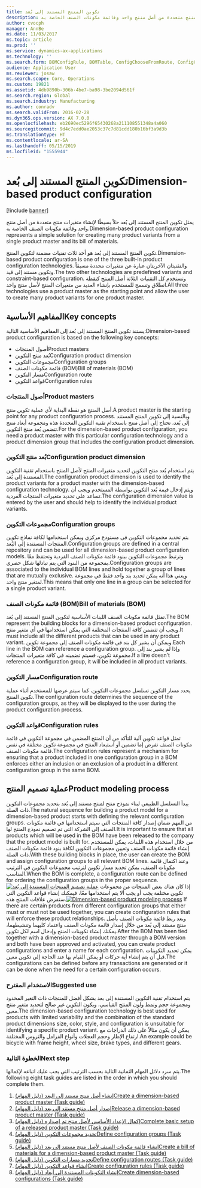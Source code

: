 ```yaml
---
title: تكوين المنتج المستند إلى بُعد
description: يمثل تكوين المنتج المستند إلى بُعد‬ حلاً بسيطًا لإنشاء متغيرات منتج متعددة من أصل منتج واحد وقائمة مكونات الصنف الخاصة به.
author: cvocph
manager: AnnBe
ms.date: 11/03/2017
ms.topic: article
ms.prod: ''
ms.service: dynamics-ax-applications
ms.technology: ''
ms.search.form: BOMConfigRule, BOMTable, ConfigChooseFromRoute, ConfigGroup, ConfigHierarchy, EcoResDimensionBasedConfiguration
audience: Application User
ms.reviewer: josaw
ms.search.scope: Core, Operations
ms.custom: 19821
ms.assetid: 4db9890b-306b-4be7-ba98-3be2094d561f
ms.search.region: Global
ms.search.industry: Manufacturing
ms.author: conradv
ms.search.validFrom: 2016-02-28
ms.dyn365.ops.version: AX 7.0.0
ms.openlocfilehash: eb2690ec5296f65430268a211108551348a4a060
ms.sourcegitcommit: 9d4c7edd0ae2053c37c7d81cdd180b16bf3a9d3b
ms.translationtype: HT
ms.contentlocale: ar-SA
ms.lasthandoff: 05/15/2019
ms.locfileid: "1555944"
---
```

# <a name="dimension-based-product-configuration"></a><span data-ttu-id="69dd1-103">تكوين المنتج المستند إلى بُعد</span><span class="sxs-lookup"><span data-stu-id="69dd1-103">Dimension-based product configuration</span></span>

[!include [banner](../includes/banner.md)]

<span data-ttu-id="69dd1-104">يمثل تكوين المنتج المستند إلى بُعد‬ حلاً بسيطًا لإنشاء متغيرات منتج متعددة من أصل منتج واحد وقائمة مكونات الصنف الخاصة به.</span><span class="sxs-lookup"><span data-stu-id="69dd1-104">Dimension-based product configuration represents a simple solution for creating many product variants from a single product master and its bill of materials.</span></span>

<span data-ttu-id="69dd1-105">تكوين المنتج المستند إلى بُعد هو أحد ثلاث تقنيات مضمنة لتكوين المنتج.</span><span class="sxs-lookup"><span data-stu-id="69dd1-105">Dimension-based product configuration is one of the three built-in product configuration technologies.</span></span> <span data-ttu-id="69dd1-106">والتقنيتان الآخريتان عبارة عن متغيرات محددة مسبقاً وتكوين مستند إلى قيد.</span><span class="sxs-lookup"><span data-stu-id="69dd1-106">The two other technologies are predefined variants and constraint-based configuration.</span></span> <span data-ttu-id="69dd1-107">وتستخدم كل التقنيات الثلاثة أصل المنتج كنقطة انطلاق وتسمح للمستخدم بإنشاء العديد من متغيرات المنتج لأصل منتج واحد.</span><span class="sxs-lookup"><span data-stu-id="69dd1-107">All three technologies use a product master as the starting point and allow the user to create many product variants for one product master.</span></span>

## <a name="key-concepts"></a><span data-ttu-id="69dd1-108">المفاهيم الأساسية</span><span class="sxs-lookup"><span data-stu-id="69dd1-108">Key concepts</span></span>
<span data-ttu-id="69dd1-109">يستند تكوين المنتج المستند إلى بُعد إلى المفاهيم الأساسية التالية:</span><span class="sxs-lookup"><span data-stu-id="69dd1-109">Dimension-based product configuration is based on the following key concepts:</span></span>

-   <span data-ttu-id="69dd1-110">أصول المنتجات</span><span class="sxs-lookup"><span data-stu-id="69dd1-110">Product masters</span></span>
-   <span data-ttu-id="69dd1-111">بُعد منتج التكوين</span><span class="sxs-lookup"><span data-stu-id="69dd1-111">Configuration product dimension</span></span>
-   <span data-ttu-id="69dd1-112">مجموعات التكوين</span><span class="sxs-lookup"><span data-stu-id="69dd1-112">Configuration groups</span></span>
-   <span data-ttu-id="69dd1-113">قائمة مكونات الصنف (BOM)</span><span class="sxs-lookup"><span data-stu-id="69dd1-113">Bill of materials (BOM)</span></span>
-   <span data-ttu-id="69dd1-114">مسار التكوين</span><span class="sxs-lookup"><span data-stu-id="69dd1-114">Configuration route</span></span>
-   <span data-ttu-id="69dd1-115">قواعد التكوين</span><span class="sxs-lookup"><span data-stu-id="69dd1-115">Configuration rules</span></span>

### <a name="product-masters"></a><span data-ttu-id="69dd1-116">أصول المنتجات</span><span class="sxs-lookup"><span data-stu-id="69dd1-116">Product masters</span></span>

<span data-ttu-id="69dd1-117">أصل المنتج هو نقطة البداية لأي عملية تكوين منتج.</span><span class="sxs-lookup"><span data-stu-id="69dd1-117">A product master is the starting point for any product configuration process.</span></span> <span data-ttu-id="69dd1-118">وبالنسبة إلى تكوين المنتج المستند إلى بُعد، تحتاج إلى أصل منتج باستخدام تقنية التكوين المحددة هذه ومجموعة أبعاد منتج تتضمن بُعد منتج التكوين.</span><span class="sxs-lookup"><span data-stu-id="69dd1-118">For the dimension-based product configuration, you need a product master with this particular configuration technology and a product dimension group that includes the configuration product dimension.</span></span>

### <a name="configuration-product-dimension"></a><span data-ttu-id="69dd1-119">بُعد منتج التكوين</span><span class="sxs-lookup"><span data-stu-id="69dd1-119">Configuration product dimension</span></span>

<span data-ttu-id="69dd1-120">يتم استخدام بُعد منتج التكوين لتحديد متغيرات المنتج لأصل المنتج باستخدام تقنية التكوين المستندة إلى بُعد.</span><span class="sxs-lookup"><span data-stu-id="69dd1-120">The configuration product dimension is used to identify the product variants for a product master with the dimension-based configuration technology.</span></span> <span data-ttu-id="69dd1-121">ويتم إدخال قيمة بُعد التكوين بواسطة المستخدم ويجب أن تساعد على تحديد متغيرات المنتجات الفردية.</span><span class="sxs-lookup"><span data-stu-id="69dd1-121">The configuration dimension value is entered by the user and should help to identify the individual product variants.</span></span>

### <a name="configuration-groups"></a><span data-ttu-id="69dd1-122">مجموعات التكوين</span><span class="sxs-lookup"><span data-stu-id="69dd1-122">Configuration groups</span></span>

<span data-ttu-id="69dd1-123">يتم تحديد مجموعات التكوين في مستودع مركزي ويمكن استخدامها لكافة نماذج تكوين المنتجات المستندة إلى البُعد.</span><span class="sxs-lookup"><span data-stu-id="69dd1-123">Configuration groups are defined in a central repository and can be used for all dimension-based product configuration models.</span></span> <span data-ttu-id="69dd1-124">وترتبط مجموعات التكوين ببنود قائمة مكونات الصنف الفردية وتحتفظ معًا بمجموعة من البنود التي يتم تبادلها شكل حصري.</span><span class="sxs-lookup"><span data-stu-id="69dd1-124">Configuration groups are associated to the individual BOM lines and hold together a group of lines that are mutually exclusive.</span></span> <span data-ttu-id="69dd1-125">ويعني هذا أنه يمكن تحديد بند واحد فقط في مجموعة لمتغير منتج واحد.</span><span class="sxs-lookup"><span data-stu-id="69dd1-125">This means that only one line in a group can be selected for a single product variant.</span></span>

### <a name="bill-of-materials-bom"></a><span data-ttu-id="69dd1-126">قائمة مكونات الصنف (BOM)</span><span class="sxs-lookup"><span data-stu-id="69dd1-126">Bill of materials (BOM)</span></span>

<span data-ttu-id="69dd1-127">تمثل قائمة مكونات الصنف اللبنات الأساسية لتكوين المنتج المستند إلى بُعد.</span><span class="sxs-lookup"><span data-stu-id="69dd1-127">The BOM represent the building blocks for a dimension-based product configuration.</span></span> <span data-ttu-id="69dd1-128">ويجب أن تتضمن كافة المنتجات المختلفة التي يمكن استخدامها في أي متغير منتج.</span><span class="sxs-lookup"><span data-stu-id="69dd1-128">It must include all the different products that can be used in any product variant.</span></span> <span data-ttu-id="69dd1-129">ويمكن أن يشير كل بند في قائمة مكونات الصنف إلى مجموعة تكوين.</span><span class="sxs-lookup"><span data-stu-id="69dd1-129">Each line in the BOM can reference a configuration group.</span></span> <span data-ttu-id="69dd1-130">وإذا لم يشير بند إلى مجموعة تكوين، فسيتم تضمينه في كافة متغيرات المنتجات.</span><span class="sxs-lookup"><span data-stu-id="69dd1-130">If a line doesn’t reference a configuration group, it will be included in all product variants.</span></span>

### <a name="configuration-route"></a><span data-ttu-id="69dd1-131">مسار التكوين</span><span class="sxs-lookup"><span data-stu-id="69dd1-131">Configuration route</span></span>

<span data-ttu-id="69dd1-132">يحدد مسار التكوين تسلسل مجموعات التكوين، كما سيتم عرضها للمستخدم أثناء عملية تكوين المنتج.</span><span class="sxs-lookup"><span data-stu-id="69dd1-132">The configuration route determines the sequence of the configuration groups, as they will be displayed to the user during the product configuration process.</span></span>

### <a name="configuration-rules"></a><span data-ttu-id="69dd1-133">قواعد التكوين</span><span class="sxs-lookup"><span data-stu-id="69dd1-133">Configuration rules</span></span>

<span data-ttu-id="69dd1-134">تمثل قواعد تكوين آلية للتأكد من أن المنتج المضمن في مجموعة التكوين في قائمة مكونات الصنف تفرض إما تضمين أو استبعاد المنتج في مجموعة تكوين مختلفة في نفس قائمة مكونات الصنف.</span><span class="sxs-lookup"><span data-stu-id="69dd1-134">The configuration rules represent a mechanism for ensuring that a product included in one configuration group in a BOM enforces either an inclusion or an exclusion of a product in a different configuration group in the same BOM.</span></span>

## <a name="product-modeling-process"></a><span data-ttu-id="69dd1-135">عملية تصميم المنتج</span><span class="sxs-lookup"><span data-stu-id="69dd1-135">Product modeling process</span></span>
<span data-ttu-id="69dd1-136">يبدأ التسلسل الطبيعي لبناء نموذج منتج لمنتج مستند إلى بُعد بتحديد مجموعات التكوين ذات الصلة.</span><span class="sxs-lookup"><span data-stu-id="69dd1-136">The natural sequence for building a product model for a dimension-based product starts with defining the relevant configuration groups.</span></span> <span data-ttu-id="69dd1-137">من المهم ضمان إصدار كافة المنتجات التي سيتم استخدامها في قائمة مكونات الصنف إلى الشركة التي تم تصميم نموذج المنتج لها.</span><span class="sxs-lookup"><span data-stu-id="69dd1-137">It is important to ensure that all products which will be used in the BOM have been released to the company that the product model is built for.</span></span> <span data-ttu-id="69dd1-138">من خلال استخدام هذه اللبنات، يمكن للمستخدم إنشاء قائمة مكونات الصنف وتعيين مجموعات التكوين لكافة بنود قائمة مكونات الصنف ذات الصلة.</span><span class="sxs-lookup"><span data-stu-id="69dd1-138">With these building blocks in place, the user can create the BOM and assign configuration groups to all relevant BOM lines.</span></span> <span data-ttu-id="69dd1-139">وعند اكتمال قائمة مكونات الصنف، يمكن تحديد مسار تكوين لترتيب مجموعات التكوين في الترتيب المناسب.‬</span><span class="sxs-lookup"><span data-stu-id="69dd1-139">When the BOM is complete, a configuration route can be defined for ordering the configuration groups in the proper sequence.</span></span> <span data-ttu-id="69dd1-140">[![عملية تصميم المنتجات المستندة إلى بُعد](./media/dimension-based-product-modeling-process-v1.png)](./media/dimension-based-product-modeling-process-v1.png) إذا كان هناك بعض المنتجات من مجموعات تكوين مختلفة يجب أو يجب ألا يتم استخدامها معًا، فيمكنك إنشاء قواعد التكوين التي ستفرض علاقات المنتج هذه.‬</span><span class="sxs-lookup"><span data-stu-id="69dd1-140">[![Dimension-based product modeling process](./media/dimension-based-product-modeling-process-v1.png)](./media/dimension-based-product-modeling-process-v1.png) If there are certain products from different configuration groups that either must or must not be used together, you can create configuration rules that will enforce these product relationships.</span></span> <span data-ttu-id="69dd1-141">وبعد ربط قائمة مكونات الصنف بأصل منتج مستند إلى بُعد من خلال إصدار قائمة مكونات الصنف واعتماد كليهما وتنشيطهما، يمكنك إنشاء تكوينات المنتج وإدخال اسم لكل تكوين.</span><span class="sxs-lookup"><span data-stu-id="69dd1-141">After the BOM has been tied together with a dimension-based product master through a BOM version and both have been approved and activated, you can create product configurations and enter a name for each configuration.</span></span> <span data-ttu-id="69dd1-142">يمكن تحديد التكوينات قبل أن يتم إنشاء أية حركات أو يمكن القيام بها عند الحاجة إلى تكوين معين.</span><span class="sxs-lookup"><span data-stu-id="69dd1-142">The configurations can be defined before any transactions are generated or it can be done when the need for a certain configuration occurs.</span></span>

### <a name="suggested-use"></a><span data-ttu-id="69dd1-143">الاستخدام المقترح</span><span class="sxs-lookup"><span data-stu-id="69dd1-143">Suggested use</span></span>

<span data-ttu-id="69dd1-144">يتم استخدام تقنية التكوين المستندة إلى بعد بشكل أفضل للمنتجات ذات التغير المحدود ومجموعة حجم ونمط ولون المنتج القياسي، ويكون التكوين غير صالح لتحديد متغير منتج معين.</span><span class="sxs-lookup"><span data-stu-id="69dd1-144">The dimension-based configuration technology is best used for products with limited variability and the combination of the standard product dimensions size, color, style, and configuration is unsuitable for identifying a specific product variant.</span></span> <span data-ttu-id="69dd1-145">يمكن أن يكون مثالاً على ذلك الدراجات مع ارتفاع الإطار وحجم العجلات وأنواع الفرامل والتروس المختلفة.</span><span class="sxs-lookup"><span data-stu-id="69dd1-145">An example could be bicycle with frame height, wheel size, brake types, and different gears.</span></span>

### <a name="next-step"></a><span data-ttu-id="69dd1-146">الخطوة التالية</span><span class="sxs-lookup"><span data-stu-id="69dd1-146">Next step</span></span> 

<span data-ttu-id="69dd1-147">يتم سرد دلائل المهام الثمانية التالية بحسب الترتيب التي يجب عليك اتباعه لإكمالها.</span><span class="sxs-lookup"><span data-stu-id="69dd1-147">The following eight task guides are listed in the order in which you should complete them.</span></span> 

1.  [<span data-ttu-id="69dd1-148">إنشاء أصل منتج مستند إلى البعد (دليل المهام)</span><span class="sxs-lookup"><span data-stu-id="69dd1-148">Create a dimension-based product master (Task guide)</span></span>](tasks/create-dimension-based-product-master.md)
2.  [<span data-ttu-id="69dd1-149">إصدار أصل منتج مستند إلى بعد (دليل المهام)</span><span class="sxs-lookup"><span data-stu-id="69dd1-149">Release a dimension-based product master (Task guide)</span></span>](tasks/release-dimension-based-product-master.md)
3.  [<span data-ttu-id="69dd1-150">إكمال الإعداد الأساسي لأصل منتج تم إصداره (دليل المهام)</span><span class="sxs-lookup"><span data-stu-id="69dd1-150">Complete basic setup of a released product master (Task guide)</span></span>](tasks/complete-basic-setup-released-product-master.md)
4.  [<span data-ttu-id="69dd1-151">تحديد مجموعات التكوين (دليل المهام)</span><span class="sxs-lookup"><span data-stu-id="69dd1-151">Define configuration groups (Task guide)</span></span>](tasks/define-configuration-groups.md)
5.  [<span data-ttu-id="69dd1-152">إنشاء قائمة مكونات الصنف لأصل منتج مستند إلى بعد (دليل المهام)</span><span class="sxs-lookup"><span data-stu-id="69dd1-152">Create a bill of materials for a dimension-based product master (Task guide)</span></span>](tasks/create-bill-materials-dimension-based-product-master.md)
6.  [<span data-ttu-id="69dd1-153">تحديد مسارات التكوين (دليل المهام)</span><span class="sxs-lookup"><span data-stu-id="69dd1-153">Define configuration routes (Task guide)</span></span>](tasks/define-configuration-route.md)
7.  [<span data-ttu-id="69dd1-154">إنشاء قواعد التكوين (دليل المهام)</span><span class="sxs-lookup"><span data-stu-id="69dd1-154">Create configuration rules (Task guide)</span></span>](tasks/create-configuration-rules.md)
8.  [<span data-ttu-id="69dd1-155">إنشاء التكوينات المستندة إلى أبعاد (دليل المهام)</span><span class="sxs-lookup"><span data-stu-id="69dd1-155">Create dimension-based configurations (Task guide)</span></span>](tasks/create-dimension-based-configurations.md)

